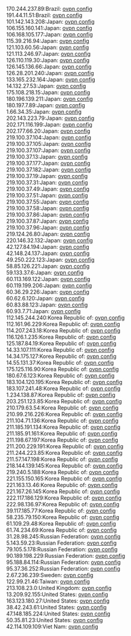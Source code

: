 170.244.237.89:Brazil: [ovpn config](vpn/170_244_237_89.ovpn)  
191.44.11.51:Brazil: [ovpn config](vpn/191_44_11_51.ovpn)  
101.142.143.208:Japan: [ovpn config](vpn/101_142_143_208.ovpn)  
106.155.160.141:Japan: [ovpn config](vpn/106_155_160_141.ovpn)  
106.168.105.177:Japan: [ovpn config](vpn/106_168_105_177.ovpn)  
115.39.216.94:Japan: [ovpn config](vpn/115_39_216_94.ovpn)  
121.103.60.56:Japan: [ovpn config](vpn/121_103_60_56.ovpn)  
121.113.246.97:Japan: [ovpn config](vpn/121_113_246_97.ovpn)  
126.110.119.30:Japan: [ovpn config](vpn/126_110_119_30.ovpn)  
126.145.136.66:Japan: [ovpn config](vpn/126_145_136_66.ovpn)  
126.28.201.240:Japan: [ovpn config](vpn/126_28_201_240.ovpn)  
133.165.232.164:Japan: [ovpn config](vpn/133_165_232_164.ovpn)  
14.132.27.53:Japan: [ovpn config](vpn/14_132_27_53.ovpn)  
175.108.218.15:Japan: [ovpn config](vpn/175_108_218_15.ovpn)  
180.196.139.211:Japan: [ovpn config](vpn/180_196_139_211.ovpn)  
180.197.7.89:Japan: [ovpn config](vpn/180_197_7_89.ovpn)  
1.66.34.35:Japan: [ovpn config](vpn/1_66_34_35.ovpn)  
202.143.223.79:Japan: [ovpn config](vpn/202_143_223_79.ovpn)  
202.171.116.199:Japan: [ovpn config](vpn/202_171_116_199.ovpn)  
202.177.66.20:Japan: [ovpn config](vpn/202_177_66_20.ovpn)  
219.100.37.104:Japan: [ovpn config](vpn/219_100_37_104.ovpn)  
219.100.37.105:Japan: [ovpn config](vpn/219_100_37_105.ovpn)  
219.100.37.107:Japan: [ovpn config](vpn/219_100_37_107.ovpn)  
219.100.37.13:Japan: [ovpn config](vpn/219_100_37_13.ovpn)  
219.100.37.177:Japan: [ovpn config](vpn/219_100_37_177.ovpn)  
219.100.37.182:Japan: [ovpn config](vpn/219_100_37_182.ovpn)  
219.100.37.19:Japan: [ovpn config](vpn/219_100_37_19.ovpn)  
219.100.37.31:Japan: [ovpn config](vpn/219_100_37_31.ovpn)  
219.100.37.49:Japan: [ovpn config](vpn/219_100_37_49.ovpn)  
219.100.37.51:Japan: [ovpn config](vpn/219_100_37_51.ovpn)  
219.100.37.55:Japan: [ovpn config](vpn/219_100_37_55.ovpn)  
219.100.37.58:Japan: [ovpn config](vpn/219_100_37_58.ovpn)  
219.100.37.86:Japan: [ovpn config](vpn/219_100_37_86.ovpn)  
219.100.37.87:Japan: [ovpn config](vpn/219_100_37_87.ovpn)  
219.100.37.96:Japan: [ovpn config](vpn/219_100_37_96.ovpn)  
219.124.26.80:Japan: [ovpn config](vpn/219_124_26_80.ovpn)  
220.146.32.132:Japan: [ovpn config](vpn/220_146_32_132.ovpn)  
42.127.84.194:Japan: [ovpn config](vpn/42_127_84_194.ovpn)  
42.148.24.137:Japan: [ovpn config](vpn/42_148_24_137.ovpn)  
49.250.222.123:Japan: [ovpn config](vpn/49_250_222_123.ovpn)  
58.85.126.221:Japan: [ovpn config](vpn/58_85_126_221.ovpn)  
59.133.37.6:Japan: [ovpn config](vpn/59_133_37_6.ovpn)  
60.113.169.122:Japan: [ovpn config](vpn/60_113_169_122.ovpn)  
60.119.199.206:Japan: [ovpn config](vpn/60_119_199_206.ovpn)  
60.36.29.226:Japan: [ovpn config](vpn/60_36_29_226.ovpn)  
60.62.6.120:Japan: [ovpn config](vpn/60_62_6_120.ovpn)  
60.83.88.123:Japan: [ovpn config](vpn/60_83_88_123.ovpn)  
60.93.7.71:Japan: [ovpn config](vpn/60_93_7_71.ovpn)  
112.145.244.240:Korea Republic of: [ovpn config](vpn/112_145_244_240.ovpn)  
112.161.96.229:Korea Republic of: [ovpn config](vpn/112_161_96_229.ovpn)  
114.207.243.18:Korea Republic of: [ovpn config](vpn/114_207_243_18.ovpn)  
116.126.1.235:Korea Republic of: [ovpn config](vpn/116_126_1_235.ovpn)  
125.187.84.19:Korea Republic of: [ovpn config](vpn/125_187_84_19.ovpn)  
14.33.107.111:Korea Republic of: [ovpn config](vpn/14_33_107_111.ovpn)  
14.34.175.127:Korea Republic of: [ovpn config](vpn/14_34_175_127.ovpn)  
14.55.131.37:Korea Republic of: [ovpn config](vpn/14_55_131_37.ovpn)  
175.125.116.90:Korea Republic of: [ovpn config](vpn/175_125_116_90.ovpn)  
180.67.6.123:Korea Republic of: [ovpn config](vpn/180_67_6_123.ovpn)  
183.104.120.195:Korea Republic of: [ovpn config](vpn/183_104_120_195.ovpn)  
183.107.241.48:Korea Republic of: [ovpn config](vpn/183_107_241_48.ovpn)  
1.234.138.87:Korea Republic of: [ovpn config](vpn/1_234_138_87.ovpn)  
203.251.123.85:Korea Republic of: [ovpn config](vpn/203_251_123_85.ovpn)  
210.179.63.54:Korea Republic of: [ovpn config](vpn/210_179_63_54.ovpn)  
210.99.216.226:Korea Republic of: [ovpn config](vpn/210_99_216_226.ovpn)  
211.104.71.136:Korea Republic of: [ovpn config](vpn/211_104_71_136.ovpn)  
211.185.191.134:Korea Republic of: [ovpn config](vpn/211_185_191_134.ovpn)  
211.185.91.161:Korea Republic of: [ovpn config](vpn/211_185_91_161.ovpn)  
211.198.67.197:Korea Republic of: [ovpn config](vpn/211_198_67_197.ovpn)  
211.200.229.191:Korea Republic of: [ovpn config](vpn/211_200_229_191.ovpn)  
211.244.223.85:Korea Republic of: [ovpn config](vpn/211_244_223_85.ovpn)  
211.57.147.198:Korea Republic of: [ovpn config](vpn/211_57_147_198.ovpn)  
218.144.139.145:Korea Republic of: [ovpn config](vpn/218_144_139_145.ovpn)  
219.240.5.188:Korea Republic of: [ovpn config](vpn/219_240_5_188.ovpn)  
221.155.150.165:Korea Republic of: [ovpn config](vpn/221_155_150_165.ovpn)  
221.163.13.46:Korea Republic of: [ovpn config](vpn/221_163_13_46.ovpn)  
221.167.26.145:Korea Republic of: [ovpn config](vpn/221_167_26_145.ovpn)  
222.117.186.129:Korea Republic of: [ovpn config](vpn/222_117_186_129.ovpn)  
222.98.136.97:Korea Republic of: [ovpn config](vpn/222_98_136_97.ovpn)  
39.117.185.77:Korea Republic of: [ovpn config](vpn/39_117_185_77.ovpn)  
58.235.79.150:Korea Republic of: [ovpn config](vpn/58_235_79_150.ovpn)  
61.109.29.48:Korea Republic of: [ovpn config](vpn/61_109_29_48.ovpn)  
61.74.234.69:Korea Republic of: [ovpn config](vpn/61_74_234_69.ovpn)  
31.28.98.245:Russian Federation: [ovpn config](vpn/31_28_98_245.ovpn)  
5.143.59.23:Russian Federation: [ovpn config](vpn/5_143_59_23.ovpn)  
79.105.5.178:Russian Federation: [ovpn config](vpn/79_105_5_178.ovpn)  
90.189.198.229:Russian Federation: [ovpn config](vpn/90_189_198_229.ovpn)  
95.188.84.114:Russian Federation: [ovpn config](vpn/95_188_84_114.ovpn)  
95.37.36.252:Russian Federation: [ovpn config](vpn/95_37_36_252.ovpn)  
2.67.236.239:Sweden: [ovpn config](vpn/2_67_236_239.ovpn)  
122.99.21.46:Taiwan: [ovpn config](vpn/122_99_21_46.ovpn)  
213.108.23.0:United Kingdom: [ovpn config](vpn/213_108_23_0.ovpn)  
13.209.92.155:United States: [ovpn config](vpn/13_209_92_155.ovpn)  
163.123.180.27:United States: [ovpn config](vpn/163_123_180_27.ovpn)  
38.42.243.61:United States: [ovpn config](vpn/38_42_243_61.ovpn)  
47.148.185.224:United States: [ovpn config](vpn/47_148_185_224.ovpn)  
50.35.81.23:United States: [ovpn config](vpn/50_35_81_23.ovpn)  
42.114.109.109:Viet Nam: [ovpn config](vpn/42_114_109_109.ovpn)  
